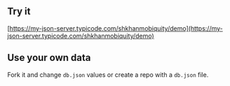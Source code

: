 ## Try it

[https://my-json-server.typicode.com/shkhanmobiquity/demo](https://my-json-server.typicode.com/shkhanmobiquity/demo)

## Use your own data

Fork it and change `db.json` values or create a repo with a `db.json` file.
